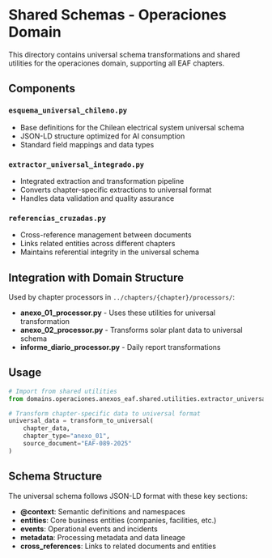 # Shared Schemas - Operaciones Domain

This directory contains universal schema transformations and shared utilities for the operaciones domain, supporting all EAF chapters.

## Components

### `esquema_universal_chileno.py`
- Base definitions for the Chilean electrical system universal schema
- JSON-LD structure optimized for AI consumption
- Standard field mappings and data types

### `extractor_universal_integrado.py`
- Integrated extraction and transformation pipeline
- Converts chapter-specific extractions to universal format
- Handles data validation and quality assurance

### `referencias_cruzadas.py`
- Cross-reference management between documents
- Links related entities across different chapters
- Maintains referential integrity in the universal schema

## Integration with Domain Structure

Used by chapter processors in `../chapters/{chapter}/processors/`:
- **anexo_01_processor.py** - Uses these utilities for universal transformation
- **anexo_02_processor.py** - Transforms solar plant data to universal schema
- **informe_diario_processor.py** - Daily report transformations

## Usage

```python
# Import from shared utilities
from domains.operaciones.anexos_eaf.shared.utilities.extractor_universal_integrado import transform_to_universal

# Transform chapter-specific data to universal format
universal_data = transform_to_universal(
    chapter_data,
    chapter_type="anexo_01",
    source_document="EAF-089-2025"
)
```

## Schema Structure

The universal schema follows JSON-LD format with these key sections:
- **@context**: Semantic definitions and namespaces
- **entities**: Core business entities (companies, facilities, etc.)
- **events**: Operational events and incidents
- **metadata**: Processing metadata and data lineage
- **cross_references**: Links to related documents and entities